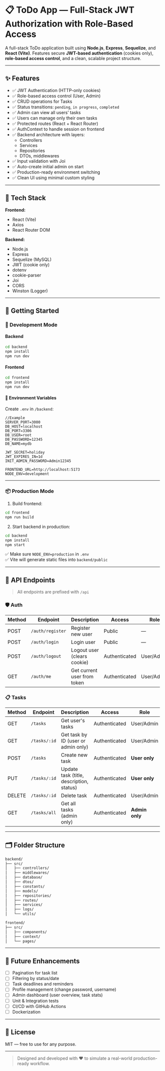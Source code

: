 # 📋 ToDo App — Full-Stack JWT Authorization with Role-Based Access

A full-stack ToDo application built using **Node.js**, **Express**, **Sequelize**, and **React (Vite)**. Features secure **JWT-based authentication** (cookies only), **role-based access control**, and a clean, scalable project structure.

---

## ✨ Features

- ✅ JWT Authentication (HTTP-only cookies)
- ✅ Role-based access control (User, Admin)
- ✅ CRUD operations for Tasks
- ✅ Status transitions: `pending`, `in progress`, `completed`
- ✅ Admin can view all users’ tasks
- ✅ Users can manage only their own tasks
- ✅ Protected routes (React + React Router)
- ✅ AuthContext to handle session on frontend
- ✅ Backend architecture with layers:
  - Controllers
  - Services
  - Repositories
  - DTOs, middlewares
- ✅ Input validation with Joi
- ✅ Auto-create initial admin on start
- ✅ Production-ready environment switching
- ✅ Clean UI using minimal custom styling

---

## 🧱 Tech Stack

**Frontend:**
- React (Vite)
- Axios
- React Router DOM

**Backend:**
- Node.js
- Express
- Sequelize (MySQL)
- JWT (cookie only)
- dotenv
- cookie-parser
- Joi
- CORS
- Winston (Logger)

---

## 🚀 Getting Started

### 🔧 Development Mode

#### Backend

```bash
cd backend
npm install
npm run dev
```

#### Frontend

```bash
cd frontend
npm install
npm run dev
```

#### 🧪 Environment Variables

Create `.env` in `/backend`:

```env
//Example
SERVER_PORT=3000
DB_HOST=localhost
DB_PORT=3306
DB_USER=root
DB_PASSWORD=12345
DB_NAME=mydb

JWT_SECRET=holiday
JWT_EXPIRES_IN=1d
INIT_ADMIN_PASSWORD=Admin12345

FRONTEND_URL=http://localhost:5173
NODE_ENV=development
```

---

### 📦 Production Mode

1. Build frontend:

```bash
cd frontend
npm run build
```

2. Start backend in production:

```bash
cd backend
npm install
npm start
```

✅ Make sure `NODE_ENV=production` in `.env`  
✅ Vite will generate static files into `backend/public`

---

## 🔐 API Endpoints

> All endpoints are prefixed with `/api`

### 🛡️ Auth

| Method | Endpoint         | Description                 | Access        | Role          |
|--------|------------------|-----------------------------|---------------|---------------|
| POST   | `/auth/register` | Register new user           | Public        | —             |
| POST   | `/auth/login`    | Login user                  | Public        | —             |
| POST   | `/auth/logout`   | Logout user (clears cookie) | Authenticated | User/Admin    |
| GET    | `/auth/me`       | Get current user from token | Authenticated | User/Admin    |


### 📋 Tasks

| Method | Endpoint         | Description                             | Access        | Role          |
|--------|------------------|-----------------------------------------|---------------|---------------|
| GET    | `/tasks`         | Get user's tasks                         | Authenticated | User/Admin    |
| GET    | `/tasks/:id`     | Get task by ID (user or admin only)     | Authenticated | User/Admin    |
| POST   | `/tasks`         | Create new task                          | Authenticated | **User only** |
| PUT    | `/tasks/:id`     | Update task (title, description, status)| Authenticated | **User only** |
| DELETE | `/tasks/:id`     | Delete task                              | Authenticated | User/Admin    |
| GET    | `/tasks/all`     | Get all tasks (admin only)              | Authenticated | **Admin only** |

---

## 🗂 Folder Structure

```bash
backend/
├── src/
│   ├── controllers/
│   ├── middlewares/
│   ├── database/
│   ├── dtos/
│   ├── constants/
│   ├── models/
│   ├── repositories/
│   ├── routes/
│   ├── services/
│   ├── logs/
│   └── utils/

frontend/
├── src/
│   ├── components/
│   ├── context/
│   └── pages/
```

---

## 📌 Future Enhancements

- [ ] Pagination for task list
- [ ] Filtering by status/date
- [ ] Task deadlines and reminders
- [ ] Profile management (change password, username)
- [ ] Admin dashboard (user overview, task stats)
- [ ] Unit & Integration tests
- [ ] CI/CD with GitHub Actions
- [ ] Dockerization

---

## 📄 License

MIT — free to use for any purpose.

---

> Designed and developed with ❤️ to simulate a real-world production-ready workflow.
